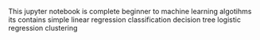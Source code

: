 This jupyter notebook is complete beginner to machine learning algotihms 
its contains simple linear regression
            classification
            decision tree
            logistic regression
            clustering

            

